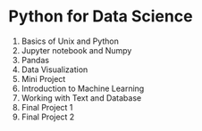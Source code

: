 # Python for Data Science

1. Basics of Unix and Python
2. Jupyter notebook and Numpy
3. Pandas
4. Data Visualization
5. Mini Project
6. Introduction to Machine Learning
7. Working with Text and Database
8. Final Project 1
9. Final Project 2
